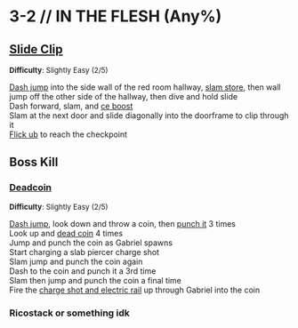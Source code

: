 # 3-2 // IN THE FLESH (Any%)


## [Slide Clip](https://youtu.be/34pancli8jU)
<font size="2">
    <b>Difficulty</b>: Slightly Easy (2/5)
</font> <br/> 

[Dash jump](/speedrun-tech.html#dash-jump) into the side wall of the red room hallway, [slam store](/speedrun-tech.html#slam-store), then wall jump off the other side of the hallway, then dive and hold slide <br/>
Dash forward, slam, and [ce boost](/speedrun-tech.html#ce-boost-core-eject-boost) <br/>
Slam at the next door and slide diagonally into the doorframe to clip through it <br/>
[Flick ub](/speedrun-tech.html#flick-ub) to reach the checkpoint<br/>


## Boss Kill

### [Deadcoin](https://youtu.be/MSDlRIudFZ8)
<font size="2">
    <b>Difficulty</b>: Slightly Easy (2/5)
</font> <br/> 

[Dash jump](/speedrun-tech.html#dash-jump), look down and throw a coin, then [punch it](/speedrun-tech.html#coin-punch) 3 times <br/>
Look up and [dead coin](/speedrun-tech.html#dead-coins) 4 times <br/>
Jump and punch the coin as Gabriel spawns <br/>
Start charging a slab piercer charge shot <br/>
Slam jump and punch the coin again <br/>
Dash to the coin and punch it a 3rd time <br/>
Slam then jump and punch the coin a final time <br/>
Fire the [charge shot and electric rail](/speedrun-tech.html#ricostacks) up through Gabriel into the coin <br/>

### Ricostack or something idk
